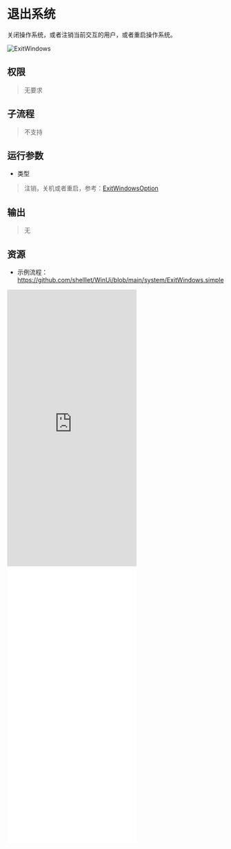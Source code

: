 # 退出系统 
关闭操作系统，或者注销当前交互的用户，或者重启操作系统。

![ExitWindows](./images/09.png ':size=90%')

## 权限
> 无要求

## 子流程

> 不支持

## 运行参数

* 类型
> 注销，关机或者重启，参考：[ExitWindowsOption](./enums/ExitWindowsOption.md)

## 输出

> 无


## 资源

* 示例流程：https://github.com/shelllet/WinUi/blob/main/system/ExitWindows.simple


<iframe type="text/html" height="640px" src="https://www.youtube.com/embed/jILoz5Ctq9w" frameborder="0"></iframe>

<iframe src="//player.bilibili.com/player.html?bvid=BV1Wm4y1J7vz&page=1&autoplay=0" height='640px' scrolling="no" frameborder="no" framespacing="0" allowfullscreen="true"></iframe>
